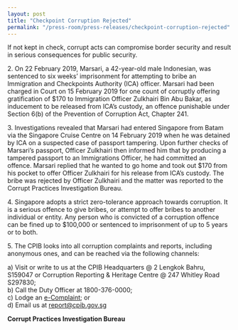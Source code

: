 ```yaml
---
layout: post
title: "Checkpoint Corruption Rejected"
permalink: "/press-room/press-releases/checkpoint-corruption-rejected"
---
```

If not kept in check, corrupt acts can compromise border security and result in serious consequences for public security. 

2\.          On 22 February 2019, Marsari, a 42-year-old male Indonesian, was sentenced to six weeks’ imprisonment for attempting to bribe an Immigration and Checkpoints Authority (ICA) officer.  Marsari had been charged in Court on 15 February 2019 for one count of corruptly offering gratification of $170 to Immigration Officer Zulkhairi Bin Abu Bakar, as inducement to be released from ICA’s custody, an offence punishable under Section 6(b) of the Prevention of Corruption Act, Chapter 241.

3\.          Investigations revealed that Marsari had entered Singapore from Batam via the Singapore Cruise Centre on 14 February 2019 when he was detained by ICA on a suspected case of passport tampering. Upon further checks of Marsari’s passport, Officer Zulkhairi then informed him that by producing a tampered passport to an Immigrations Officer, he had committed an offence. Marsari replied that he wanted to go home and took out $170 from his pocket to offer Officer Zulkhairi for his release from ICA’s custody. The bribe was rejected by Officer Zulkhairi and the matter was reported to the Corrupt Practices Investigation Bureau. 

4\.          Singapore adopts a strict zero-tolerance approach towards corruption. It is a serious offence to give bribes, or attempt to offer bribes to another individual or entity. Any person who is convicted of a corruption offence can be fined up to $100,000 or sentenced to imprisonment of up to 5 years or to both. 

5\.          The CPIB looks into all corruption complaints and reports, including anonymous ones, and can be reached via the following channels:

a) Visit or write to us at the CPIB Headquarters @ 2 Lengkok Bahru, S159047 or Corruption Reporting & Heritage Centre @ 247 Whitley Road S297830;<br />
b) Call the Duty Officer at 1800-376-0000;<br />
c) Lodge an [e-Complaint](/e-services/e-complaint-for-corrupt-conduct); or<br>
d) Email us at <a class="spamspan" href="mailto:report@cpib.gov.sg">report@cpib.gov.sg</a>

**Corrupt Practices Investigation Bureau**

